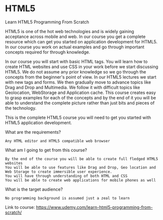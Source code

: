 # HTML5
Learn HTML5 Programming From Scratch

HTML5 is one of the hot web technologies and is widely gaining acceptance across mobile and web. In our course you get a complete resource which can get you started on application development for HTML5. In our course you work on actual examples and go through important concepts required for through knowledge.

In our course you will start with basic HTML tags. You will learn how to create HTML websites and use CSS in your work before we start discussing HTML5. We do not assume any prior knowledge so we go through the concepts from the beginner's point of view. In our HTML5 lectures we start with new tags and forms. We then gradually move to advance topics like Drag and Drop and Multimedia. We follow it with difficult topics like Geolocation, WebStorage and Application cache. This course creates easy to grasp examples for each of the concepts and by the end of it you will be able to understand the complete picture rather than just bits and pieces of the technology.

This is the complete HTML5 course you will need to get you started with HTML5 application development.

What are the requirements?

    Any HTML editor and HTML5 compatible web browser

What am I going to get from this course?

    By the end of the course you will be able to create full fledged HTML5 websites
    You will be able to use features like Drag and Drop, Geo location and Web Storage to create immersible user experience.
    You will have through understanding of both HTML and CSS
    You will be able to create web applications for mobile phones as well

What is the target audience?

    No programming background is assumed just a zeal to learn

Link to course: https://www.udemy.com/learn-html5-programming-from-scratch/

